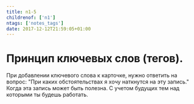 ```yaml
---
title: n1-5
childrenof: ['n1']
ntags: ['notes_tags']
date: 2017-12-12T21:59:05+01:00
---
```


# Принцип ключевых слов (тегов).

При добавлении ключевого слова к карточке, нужно ответить на вопрос: "При каких
обстоятельствах я хочу наткнутся на эту запись." Когда эта запись может быть
полезна. С учетом будущих тем над которыми ты будешь работать.
